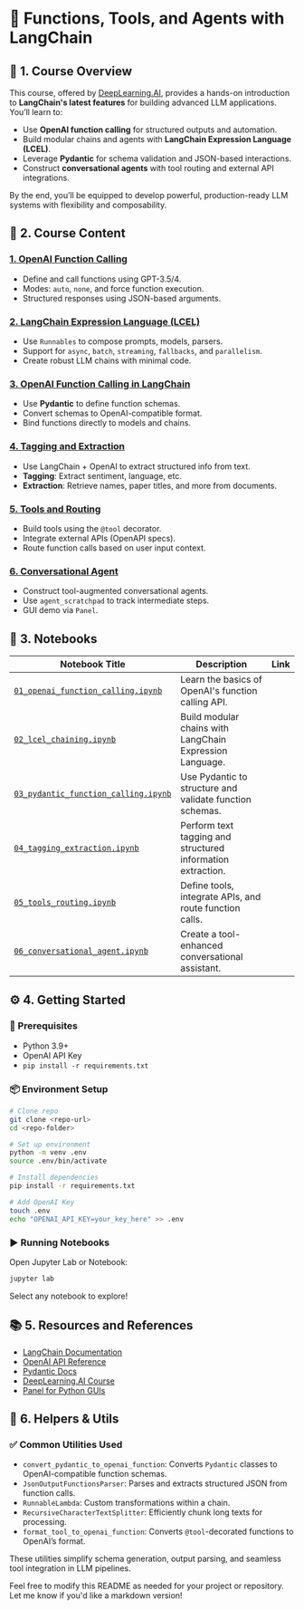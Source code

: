 # 🧠 Functions, Tools, and Agents with LangChain

## 📘 1. Course Overview

This course, offered by [DeepLearning.AI](https://www.deeplearning.ai/short-courses/functions-tools-agents-langchain/), provides a hands-on introduction to **LangChain's latest features** for building advanced LLM applications. You’ll learn to:

- Use **OpenAI function calling** for structured outputs and automation.
- Build modular chains and agents with **LangChain Expression Language (LCEL)**.
- Leverage **Pydantic** for schema validation and JSON-based interactions.
- Construct **conversational agents** with tool routing and external API integrations.

By the end, you’ll be equipped to develop powerful, production-ready LLM systems with flexibility and composability.


## 🧩 2. Course Content

### [**1. OpenAI Function Calling**]()
- Define and call functions using GPT-3.5/4.
- Modes: `auto`, `none`, and force function execution.
- Structured responses using JSON-based arguments.

### [**2. LangChain Expression Language (LCEL)**]()
- Use `Runnables` to compose prompts, models, parsers.
- Support for `async`, `batch`, `streaming`, `fallbacks`, and `parallelism`.
- Create robust LLM chains with minimal code.

### [**3. OpenAI Function Calling in LangChain**]()
- Use **Pydantic** to define function schemas.
- Convert schemas to OpenAI-compatible format.
- Bind functions directly to models and chains.

### [**4. Tagging and Extraction**]()
- Use LangChain + OpenAI to extract structured info from text.
- **Tagging**: Extract sentiment, language, etc.
- **Extraction**: Retrieve names, paper titles, and more from documents.

### [**5. Tools and Routing**]()
- Build tools using the `@tool` decorator.
- Integrate external APIs (OpenAPI specs).
- Route function calls based on user input context.

### [**6. Conversational Agent**]()
- Construct tool-augmented conversational agents.
- Use `agent_scratchpad` to track intermediate steps.
- GUI demo via `Panel`.


## 📓 3. Notebooks

| Notebook Title | Description | Link |
|----------------|-------------|------|
| [`01_openai_function_calling.ipynb`]() | Learn the basics of OpenAI's function calling API. | 
| [`02_lcel_chaining.ipynb`]() | Build modular chains with LangChain Expression Language. | 
| [`03_pydantic_function_calling.ipynb`]() | Use Pydantic to structure and validate function schemas. | 
| [`04_tagging_extraction.ipynb`]() | Perform text tagging and structured information extraction. | 
| [`05_tools_routing.ipynb`]() | Define tools, integrate APIs, and route function calls. | 
| [`06_conversational_agent.ipynb`]() | Create a tool-enhanced conversational assistant. |


## ⚙️ 4. Getting Started

### 🧰 Prerequisites

- Python 3.9+
- OpenAI API Key
- `pip install -r requirements.txt`

### 📦 Environment Setup

```bash
# Clone repo
git clone <repo-url>
cd <repo-folder>

# Set up environment
python -m venv .env
source .env/bin/activate

# Install dependencies
pip install -r requirements.txt

# Add OpenAI Key
touch .env
echo "OPENAI_API_KEY=your_key_here" >> .env
```

### ▶️ Running Notebooks

Open Jupyter Lab or Notebook:
```bash
jupyter lab
```

Select any notebook to explore!


## 📚 5. Resources and References

- [LangChain Documentation](https://docs.langchain.com/)
- [OpenAI API Reference](https://platform.openai.com/docs)
- [Pydantic Docs](https://docs.pydantic.dev/)
- [DeepLearning.AI Course](https://www.deeplearning.ai/short-courses/functions-tools-agents-langchain/)
- [Panel for Python GUIs](https://panel.holoviz.org/)


## 🧩 6. Helpers & Utils

### ✅ Common Utilities Used

- `convert_pydantic_to_openai_function`: Converts `Pydantic` classes to OpenAI-compatible function schemas.
- `JsonOutputFunctionsParser`: Parses and extracts structured JSON from function calls.
- `RunnableLambda`: Custom transformations within a chain.
- `RecursiveCharacterTextSplitter`: Efficiently chunk long texts for processing.
- `format_tool_to_openai_function`: Converts `@tool`-decorated functions to OpenAI’s format.

These utilities simplify schema generation, output parsing, and seamless tool integration in LLM pipelines.


Feel free to modify this README as needed for your project or repository. Let me know if you'd like a markdown version!